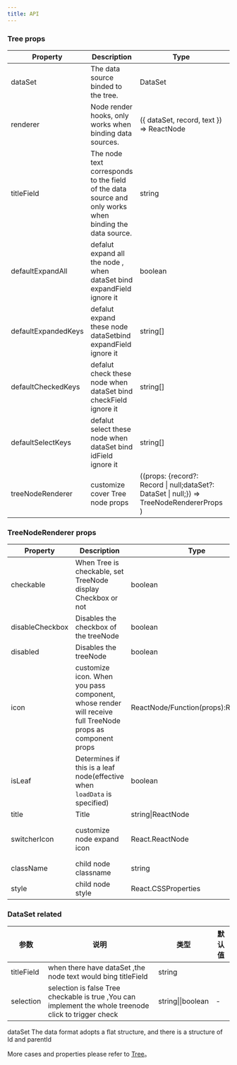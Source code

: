 ```yaml
---
title: API
---
```


### Tree props

| Property            | Description                                                                                            | Type                                                                                      | Default  |
| ------------------- | ------------------------------------------------------------------------------------------------------ | ----------------------------------------------------------------------------------------- | -------- |
| dataSet             | The data source binded to the tree.                                                                    | DataSet                                                                                   |          |
| renderer            | Node render hooks, only works when binding data sources.                                               | ({ dataSet, record, text }) => ReactNode                                                  |          |
| titleField          | The node text corresponds to the field of the data source and only works when binding the data source. | string                                                                                    |          |
| defaultExpandAll    | defalut expand all the node , when dataSet bind expandField ignore it                                  | boolean                                                                                   | false    |
| defaultExpandedKeys | defalut expand these node dataSetbind expandField ignore it                                            | string[]                                                                                  | []       |
| defaultCheckedKeys  | defalut check these node when dataSet bind checkField ignore it                                        | string[]                                                                                  | []       |
| defaultSelectKeys   | defalut select these node when dataSet bind idField ignore it                                          | string[]                                                                                  | []       |
| treeNodeRenderer    | customize cover Tree node props                                                                        | ((props: {record?: Record \| null;dataSet?: DataSet \| null;}) => TreeNodeRendererProps ) | () => {} |

### TreeNodeRenderer props

| Property        | Description                                                                                               | Type                                | Default                                     |
| --------------- | --------------------------------------------------------------------------------------------------------- | ----------------------------------- | ------------------------------------------- |
| checkable       | When Tree is checkable, set TreeNode display Checkbox or not                                              | boolean                             | -                                           |
| disableCheckbox | Disables the checkbox of the treeNode                                                                     | boolean                             | false                                       |  |
| disabled        | Disables the treeNode                                                                                     | boolean                             | false                                       |  |
| icon            | customize icon. When you pass component, whose render will receive full TreeNode props as component props | ReactNode/Function(props):ReactNode | -                                           |  |
| isLeaf          | Determines if this is a leaf node(effective when `loadData` is specified)                                 | boolean                             | false                                       |  |
| title           | Title                                                                                                     | string\|ReactNode                   | '---'                                       |  |
| switcherIcon    | customize node expand icon                                                                                | React.ReactNode                     | ((props: TreeNodeProps) => React.ReactNode) |  |
| className       | child node classname                                                                                      | string                              |                                             |
| style           | child node style                                                                                          | React.CSSProperties                 |                                             |

### DataSet related

| 参数       | 说明                                                                                                   | 类型              | 默认值 |
| ---------- | ------------------------------------------------------------------------------------------------------ | ----------------- | ------ |
| titleField | when there have dataSet ,the node text would bing titleField                                           | string            |        |
| selection  | selection is false Tree checkable is true ,You can implement the whole treenode click to trigger check | string\|\|boolean | -      |

dataSet The data format adopts a flat structure, and there is a structure of Id and parentId

More cases and properties please refer to [Tree](/zh/cmp/data-display/tree/)。
